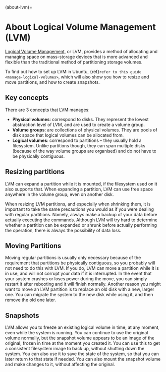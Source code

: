 (about-lvm)=
# About Logical Volume Management (LVM)

[Logical Volume Management](https://en.wikipedia.org/wiki/Logical_volume_management), or LVM, provides a method of allocating and managing space on mass-storage devices that is more advanced and flexible than the traditional method of partitioning storage volumes.

To find out how to set up LVM in Ubuntu, {ref}`refer to this guide <manage-logical-volumes>`, which will also show you how to resize and move partitions, and how to create snapshots.

## Key concepts

There are 3 concepts that LVM manages:

* **Physical volumes**: correspond to disks. They represent the lowest abstraction level of LVM, and are used to create a volume group.
* **Volume groups**: are collections of physical volumes. They are pools of disk space that logical volumes can be allocated from.
* **Logical volumes**: correspond to partitions – they usually hold a filesystem. Unlike partitions though, they can span multiple disks (because of the way volume groups are organised) and do not have to be physically contiguous.

## Resizing partitions

LVM can expand a partition while it is mounted, if the filesystem used on it also supports that. When expanding a partition, LVM can use free space anywhere in the volume group, even on another disk.

When resizing LVM partitions, and especially when shrinking them, it is important to take the same precautions you would as if you were dealing with regular partitions. Namely, always make a backup of your data before actually executing the commands. Although LVM will try hard to determine whether a partition can be expanded or shrunk before actually performing the operation, there is always the possibility of data loss.

## Moving Partitions

Moving regular partitions is usually only necessary because of the requirement that partitions be physically contiguous, so you probably will not need to do this with LVM. If you do, LVM can move a partition while it is in use, and will not corrupt your data if it is interrupted. In the event that your system crashes or loses power during the move, you can simply restart it after rebooting and it will finish normally. Another reason you might want to move an LVM partition is to replace an old disk with a new, larger one. You can migrate the system to the new disk while using it, and then remove the old one later.

## Snapshots

LVM allows you to freeze an existing logical volume in time, at any moment, even while the system is running. You can continue to use the original volume normally, but the snapshot volume appears to be an image of the original, frozen in time at the moment you created it. You can use this to get a consistent filesystem image to back up, without shutting down the system. You can also use it to save the state of the system, so that you can later return to that state if needed. You can also mount the snapshot volume and make changes to it, without affecting the original.
